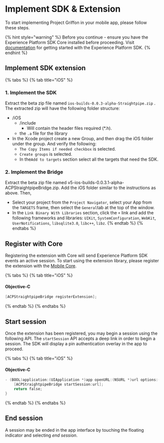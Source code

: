 # Implement SDK & Extension

To start implementing Project Griffon in your mobile app, please follow these steps.

{% hint style="warning" %}
Before you continue - ensure you have the Experience Platform SDK Core installed before proceeding. Visit [documentation](https://aep-sdks.gitbook.io/docs/getting-started/create-a-mobile-property) for getting started with the Experience Platform SDK.
{% endhint %}

## Implement SDK extension

{% tabs %}
{% tab title="iOS" %}
### 1. Implement the SDK

Extract the beta zip file named  `ios-builds-0.0.3-alpha-Straightpipe.zip` . The extracted zip will have the following folder structure:

* /iOS
  * /include
    * Will contain the header files required \(\*.h\).
  * the `.a` file for the library
* In the Xcode project create a new Group, and then drag the iOS folder under the group. And verify the following:
  * `The Copy Items if needed checkbox` is selected.
  * `Create groups` is selected.
  * In the`Add to targets` section select all the targets that need the SDK.

### 2. Implement the Bridge

Extract the beta zip file named v5-ios-builds-0.0.3.1-alpha-ACPStraightpipeBridge.zip. Add the iOS folder similar to the instructions as above. Then,

* Select your project from the `Project Navigator`, select your App from the `TARGETS` frame, then select the `General`tab at the top of the window.
* In the `Link Binary With Libraries` section, click the `+` link and add the following frameworks and libraries: `UIKit`, `SystemConfiguration`, `WebKit`, `UserNotifications`, `libsqlite3.0`, `libc++`, `libz`.
{% endtab %}
{% endtabs %}

## Register with Core

Registering the extension with Core will send Experience Platform SDK events an active session. To start using the extension library, please register the extension with the [Mobile Core](https://aep-sdks.gitbook.io/docs/using-mobile-extensions/mobile-core).

{% tabs %}
{% tab title="iOS" %}
#### Objective-C

```objectivec
[ACPStraightpipeBridge registerExtension];
```
{% endtab %}
{% endtabs %}

## Start session

Once the extension has been registered, you may begin a session using the following API. The `startSession` API accepts a deep link in order to begin a session. The SDK will display a pin authentication overlay in the app to proceed.

{% tabs %}
{% tab title="iOS" %}
#### Objective-C

```objectivec
- (BOOL)application:(UIApplication *)app openURL:(NSURL *)url options:(NSDictionary<UIApplicationOpenURLOptionsKey,id> *)options {
    [ACPStraightpipeBridge startSession:url];
    return false;
}
```
{% endtab %}
{% endtabs %}

## End session

A session may be ended in the app interface by touching the floating indicator and selecting _end session_. 



